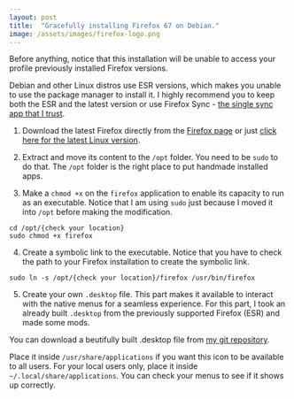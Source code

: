 ```yaml
---
layout: post
title:  "Gracefully installing Firefox 67 on Debian."
image: /assets/images/firefox-logo.png
---
```

Before anything, notice that this installation will be unable to access your profile previously installed Firefox versions. 

Debian and other Linux distros use ESR versions, which makes you unable to use the package manager to install it. I highly recommend you to keep both the ESR and the latest version or use Firefox Sync - [the single sync app that I trust](https://hacks.mozilla.org/2018/11/firefox-sync-privacy/).

1. Download the latest Firefox directly from the [Firefox page](https://www.mozilla.org/en-US/firefox/new/) or just [click here for the latest Linux version](https://www.mozilla.org/en-US/firefox/download/thanks/).

2. Extract and move its content to the `/opt` folder. You need to be `sudo` to do that. The `/opt` folder is the right place to put handmade installed apps.

3. Make a `chmod +x` on the `firefox` application to enable its capacity to run as an executable. Notice that I am using `sudo` just because I moved it into `/opt` before making the modification.

```
cd /opt/{check your location}
sudo chmod +x firefox
```  

4. Create a symbolic link to the executable. Notice that you have to check the path to your Firefox installation to create the symbolic link.
```
sudo ln -s /opt/{check your location}/firefox /usr/bin/firefox
```

5. Create your own `.desktop` file. This part makes it available to interact with the native menus for a seamless experience. For this part, I took an already built `.desktop` from the previously supported Firefox (ESR) and made some mods.

You can download a beutifully built .desktop file from [my git repository](https://github.com/davimello28/firefox-67-desktop-file).

Place it inside `/usr/share/applications` if you want this icon to be available to all users. For your local users only, place it inside `~/.local/share/applications`. You can check your menus to see if it shows up correctly.
